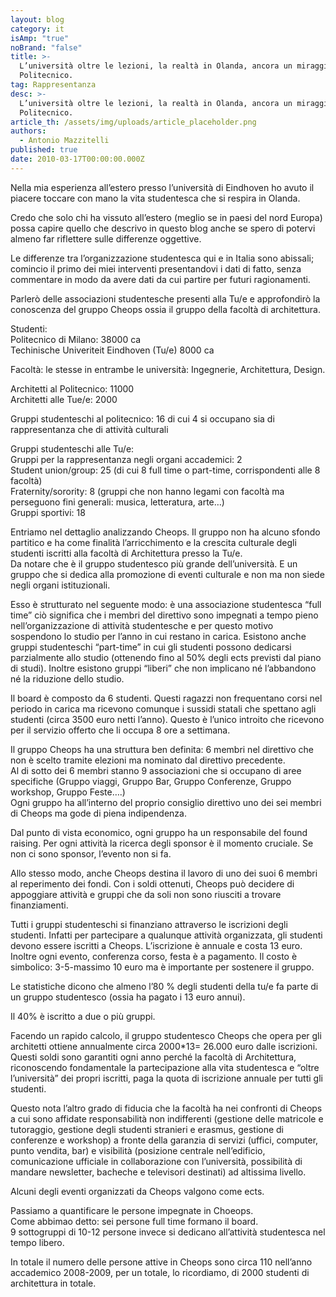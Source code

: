 ```yaml
---
layout: blog
category: it
isAmp: "true"
noBrand: "false"
title: >-
  L’università oltre le lezioni, la realtà in Olanda, ancora un miraggio al
  Politecnico.
tag: Rappresentanza
desc: >-
  L’università oltre le lezioni, la realtà in Olanda, ancora un miraggio al
  Politecnico.
article_th: /assets/img/uploads/article_placeholder.png
authors:
  - Antonio Mazzitelli
published: true
date: 2010-03-17T00:00:00.000Z
---
```


Nella mia esperienza all’estero presso l’università di Eindhoven ho avuto il piacere toccare con mano la vita studentesca che si respira in Olanda.

Credo che solo chi ha vissuto all’estero (meglio se in paesi del nord Europa) possa capire quello che descrivo in questo blog anche se spero di potervi almeno far riflettere sulle differenze oggettive.

Le differenze tra l’organizzazione studentesca qui e in Italia sono abissali; comincio il primo dei miei interventi presentandovi i dati di fatto, senza commentare in modo da avere dati da cui partire per futuri ragionamenti.

Parlerò delle associazioni studentesche presenti alla Tu/e e approfondirò la conoscenza del gruppo Cheops ossia il gruppo della facoltà di architettura.

Studenti:  
Politecnico di Milano: 38000 ca  
Techinische Univeriteit Eindhoven (Tu/e) 8000 ca

Facoltà: le stesse in entrambe le università: Ingegnerie, Architettura, Design.

Architetti al Politecnico: 11000  
Architetti alle Tue/e: 2000

Gruppi studenteschi al politecnico: 16 di cui 4 si occupano sia di rappresentanza che di attività culturali

Gruppi studenteschi alle Tu/e:  
Gruppi per la rappresentanza negli organi accademici: 2  
Student union/group: 25 (di cui 8 full time o part-time, corrispondenti alle 8 facoltà)  
Fraternity/sorority: 8 (gruppi che non hanno legami con facoltà ma perseguono fini generali: musica, letteratura, arte…)  
Gruppi sportivi: 18

Entriamo nel dettaglio analizzando Cheops. Il gruppo non ha alcuno sfondo partitico e ha come finalità l’arricchimento e la crescita culturale degli studenti iscritti alla facoltà di Architettura presso la Tu/e.  
Da notare che è il gruppo studentesco più grande dell’università. E un gruppo che si dedica alla promozione di eventi culturale e non ma non siede negli organi istituzionali.

Esso è strutturato nel seguente modo: è una associazione studentesca “full time” ciò significa che i membri del direttivo sono impegnati a tempo pieno nell’organizzazione di attività studentesche e per questo motivo sospendono lo studio per l’anno in cui restano in carica. Esistono anche gruppi studenteschi “part-time” in cui gli studenti possono dedicarsi parzialmente allo studio (ottenendo fino al 50% degli ects previsti dal piano di studi). Inoltre esistono gruppi “liberi” che non implicano né l’abbandono né la riduzione dello studio.

Il board è composto da 6 studenti. Questi ragazzi non frequentano corsi nel periodo in carica ma ricevono comunque i sussidi statali che spettano agli studenti (circa 3500 euro netti l’anno). Questo è l’unico introito che ricevono per il servizio offerto che li occupa 8 ore a settimana.

Il gruppo Cheops ha una struttura ben definita: 6 membri nel direttivo che non è scelto tramite elezioni ma nominato dal direttivo precedente.  
Al di sotto dei 6 membri stanno 9 associazioni che si occupano di aree specifiche (Gruppo viaggi, Gruppo Bar, Gruppo Conferenze, Gruppo workshop, Gruppo Feste….)  
Ogni gruppo ha all’interno del proprio consiglio direttivo uno dei sei membri di Cheops ma gode di piena indipendenza.

Dal punto di vista economico, ogni gruppo ha un responsabile del found raising. Per ogni attività la ricerca degli sponsor è il momento cruciale. Se non ci sono sponsor, l’evento non si fa.

Allo stesso modo, anche Cheops destina il lavoro di uno dei suoi 6 membri al reperimento dei fondi. Con i soldi ottenuti, Cheops può decidere di appoggiare attività e gruppi che da soli non sono riusciti a trovare finanziamenti.

Tutti i gruppi studenteschi si finanziano attraverso le iscrizioni degli studenti. Infatti per partecipare a qualunque attività organizzata, gli studenti devono essere iscritti a Cheops. L’iscrizione è annuale e costa 13 euro. Inoltre ogni evento, conferenza corso, festa è a pagamento. Il costo è simbolico: 3-5-massimo 10 euro ma è importante per sostenere il gruppo.

Le statistiche dicono che almeno l’80 % degli studenti della tu/e fa parte di un gruppo studentesco (ossia ha pagato i 13 euro annui).

Il 40% è iscritto a due o più gruppi.

Facendo un rapido calcolo, il gruppo studentesco Cheops che opera per gli architetti ottiene annualmente circa 2000*13= 26.000 euro dalle iscrizioni.  
Questi soldi sono garantiti ogni anno perché la facoltà di Architettura, riconoscendo fondamentale la partecipazione alla vita studentesca e “oltre l’università” dei propri iscritti, paga la quota di iscrizione annuale per tutti gli studenti.

Questo nota l’altro grado di fiducia che la facoltà ha nei confronti di Cheops a cui sono affidate responsabilità non indifferenti (gestione delle matricole e tutoraggio, gestione degli studenti stranieri e erasmus, gestione di conferenze e workshop) a fronte della garanzia di servizi (uffici, computer, punto vendita, bar) e visibilità (posizione centrale nell’edificio, comunicazione ufficiale in collaborazione con l’università, possibilità di mandare newsletter, bacheche e televisori destinati) ad altissima livello.

Alcuni degli eventi organizzati da Cheops valgono come ects.

Passiamo a quantificare le persone impegnate in Choeops.  
Come abbimao detto: sei persone full time formano il board.  
9 sottogruppi di 10-12 persone invece si dedicano all’attività studentesca nel tempo libero.

In totale il numero delle persone attive in Cheops sono circa 110 nell’anno accademico 2008-2009, per un totale, lo ricordiamo, di 2000 studenti di architettura in totale.
